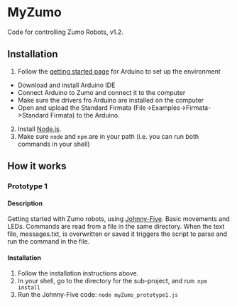 # MyZumo

Code for controlling Zumo Robots, v1.2. 

## Installation

1. Follow the [getting started page](http://www.arduino.cc/en/Guide/HomePage) for Arduino to set up the environment
  * Download and install Arduino IDE
  * Connect Arduino to Zumo and connect it to the computer
  * Make sure the drivers fro Arduino are installed on the computer
  * Open and upload the Standard Firmata (File->Examples->Firmata->Standard Firmata) to the Arduino.  
2. Install [Node.js](https://nodejs.org/).
3. Make sure ```node``` and ```npm``` are in your path (i.e. you can run both commands in your shell)


## How it works
### Prototype 1
#### Description
Getting started with Zumo robots, using [Johnny-Five](https://github.com/rwaldron/johnny-five). Basic movements and LEDs. Commands are read from a file in the same directory. When the text file, messages.txt, is overwritten or saved it triggers the script to parse and run the command in the file.

#### Installation
1. Follow the installation instructions above.
2. In your shell, go to the directory for the sub-project, and run: ```npm install```
3. Run the Johnny-Five code: ```node myZumo_prototype1.js```
